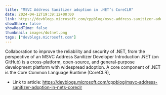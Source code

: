 ```yaml
---
title: "MSVC Address Sanitizer adoption in .NET’s CoreCLR"
date: 2024-04-12T19:39:12+00:00
link: https://devblogs.microsoft.com/cppblog/msvc-address-sanitizer-adoption-in-nets-coreclr
showShare: false
showReadTime: false
thumbnail: images/dotnet.png
tags: ["devblogs.microsoft.com"]
---
```

Collaboration to improve the reliability and security of .NET, from the perspective of an MSVC Address Sanitizer Developer Introduction .NET (on GitHub) is a cross-platform, open-source, and general-purpose development platform with widespread adoption. A core component of .NET is the Core Common Language Runtime (CoreCLR),

- Link to article: https://devblogs.microsoft.com/cppblog/msvc-address-sanitizer-adoption-in-nets-coreclr